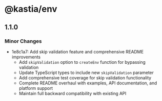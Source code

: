 # @kastia/env

## 1.1.0

### Minor Changes

- 1e8c1a7: Add skip validation feature and comprehensive README improvements
  - Add `skipValidation` option to `createEnv` function for bypassing validation
  - Update TypeScript types to include new `skipValidation` parameter
  - Add comprehensive test coverage for skip validation functionality
  - Complete README overhaul with examples, API documentation, and platform support
  - Maintain full backward compatibility with existing API
